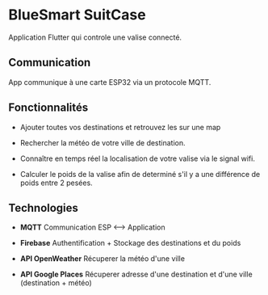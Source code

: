 # BlueSmart SuitCase

Application Flutter qui controle une valise connecté.

## Communication

App communique à une carte ESP32 via un protocole MQTT.

## Fonctionnalités

- Ajouter toutes vos destinations et retrouvez les sur une map

- Rechercher la météo de votre ville de destination.

- Connaître en temps réel la localisation de votre valise via le signal wifi.

- Calculer le poids de la valise afin de determiné s'il y a une différence de poids entre 2 pesées.

## Technologies

- **MQTT** Communication ESP <--> Application

- **Firebase** Authentification + Stockage des destinations et du poids

- **API OpenWeather** Récuperer la météo d'une ville

- **API Google Places** Récuperer adresse d'une destination et d'une ville (destination + météo)
